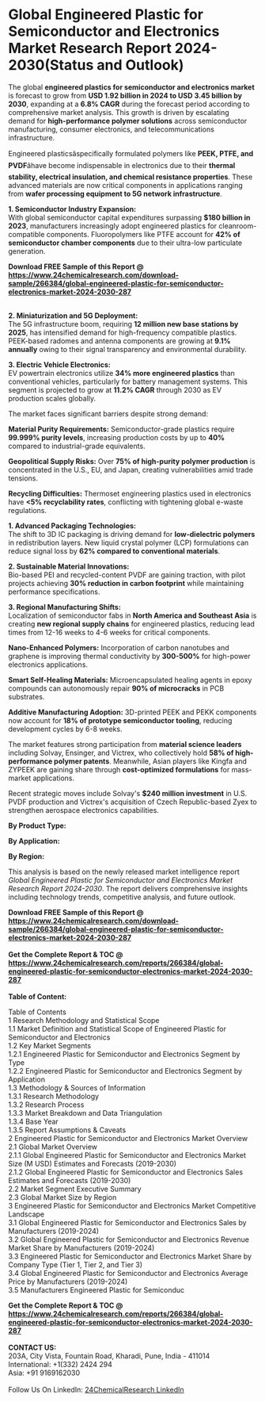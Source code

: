 <h1>Global Engineered Plastic for Semiconductor and Electronics Market Research Report 2024-2030(Status and Outlook)</h1><p>The global <strong>engineered plastics for semiconductor and electronics market</strong> is forecast to grow from <strong>USD 1.92 billion in 2024 to USD 3.45 billion by 2030</strong>, expanding at a <strong>6.8% CAGR</strong> during the forecast period according to comprehensive market analysis. This growth is driven by escalating demand for <strong>high-performance polymer solutions</strong> across semiconductor manufacturing, consumer electronics, and telecommunications infrastructure.</p><p>Engineered plasticsâspecifically formulated polymers like <strong>PEEK, PTFE, and PVDF</strong>âhave become indispensable in electronics due to their <strong>thermal stability, electrical insulation, and chemical resistance properties</strong>. These advanced materials are now critical components in applications ranging from <strong>wafer processing equipment to 5G network infrastructure</strong>.</p><p><strong>1. Semiconductor Industry Expansion:</strong><br>
With global semiconductor capital expenditures surpassing <strong>$180 billion in 2023</strong>, manufacturers increasingly adopt engineered plastics for cleanroom-compatible components. Fluoropolymers like PTFE account for <strong>42% of semiconductor chamber components</strong> due to their ultra-low particulate generation.</p><div><b>Download FREE Sample of this Report @ 
            <a href="https://www.24chemicalresearch.com/download-sample/266384/global-engineered-plastic-for-semiconductor-electronics-market-2024-2030-287">
            https://www.24chemicalresearch.com/download-sample/266384/global-engineered-plastic-for-semiconductor-electronics-market-2024-2030-287</a></b></div><br><p><strong>2. Miniaturization and 5G Deployment:</strong><br>
The 5G infrastructure boom, requiring <strong>12 million new base stations by 2025</strong>, has intensified demand for high-frequency compatible plastics. PEEK-based radomes and antenna components are growing at <strong>9.1% annually</strong> owing to their signal transparency and environmental durability.</p><p><strong>3. Electric Vehicle Electronics:</strong><br>
EV powertrain electronics utilize <strong>34% more engineered plastics</strong> than conventional vehicles, particularly for battery management systems. This segment is projected to grow at <strong>11.2% CAGR</strong> through 2030 as EV production scales globally.</p><p>The market faces significant barriers despite strong demand:</p><p><strong>Material Purity Requirements:</strong> Semiconductor-grade plastics require <strong>99.999% purity levels</strong>, increasing production costs by up to <strong>40%</strong> compared to industrial-grade equivalents.</p><p><strong>Geopolitical Supply Risks:</strong> Over <strong>75% of high-purity polymer production</strong> is concentrated in the U.S., EU, and Japan, creating vulnerabilities amid trade tensions.</p><p><strong>Recycling Difficulties:</strong> Thermoset engineering plastics used in electronics have <strong>&lt;5% recyclability rates</strong>, conflicting with tightening global e-waste regulations.</p><p><strong>1. Advanced Packaging Technologies:</strong><br>
The shift to 3D IC packaging is driving demand for <strong>low-dielectric polymers</strong> in redistribution layers. New liquid crystal polymer (LCP) formulations can reduce signal loss by <strong>62% compared to conventional materials</strong>.</p><p><strong>2. Sustainable Material Innovations:</strong><br>
Bio-based PEI and recycled-content PVDF are gaining traction, with pilot projects achieving <strong>30% reduction in carbon footprint</strong> while maintaining performance specifications.</p><p><strong>3. Regional Manufacturing Shifts:</strong><br>
Localization of semiconductor fabs in <strong>North America and Southeast Asia</strong> is creating <strong>new regional supply chains</strong> for engineered plastics, reducing lead times from 12-16 weeks to 4-6 weeks for critical components.</p><p><strong>Nano-Enhanced Polymers:</strong> Incorporation of carbon nanotubes and graphene is improving thermal conductivity by <strong>300-500%</strong> for high-power electronics applications.</p><p><strong>Smart Self-Healing Materials:</strong> Microencapsulated healing agents in epoxy compounds can autonomously repair <strong>90% of microcracks</strong> in PCB substrates.</p><p><strong>Additive Manufacturing Adoption:</strong> 3D-printed PEEK and PEKK components now account for <strong>18% of prototype semiconductor tooling</strong>, reducing development cycles by 6-8 weeks.</p><p>The market features strong participation from <strong>material science leaders</strong> including Solvay, Ensinger, and Victrex, who collectively hold <strong>58% of high-performance polymer patents</strong>. Meanwhile, Asian players like Kingfa and ZYPEEK are gaining share through <strong>cost-optimized formulations</strong> for mass-market applications.</p><p>Recent strategic moves include Solvay's <strong>$240 million investment</strong> in U.S. PVDF production and Victrex's acquisition of Czech Republic-based Zyex to strengthen aerospace electronics capabilities.</p><p><strong>By Product Type:</strong></p><p><strong>By Application:</strong></p><p><strong>By Region:</strong></p><p>This analysis is based on the newly released market intelligence report <em>Global Engineered Plastic for Semiconductor and Electronics Market Research Report 2024-2030</em>. The report delivers comprehensive insights including technology trends, competitive analysis, and future outlook.</p><div><b>Download FREE Sample of this Report @ 
            <a href="https://www.24chemicalresearch.com/download-sample/266384/global-engineered-plastic-for-semiconductor-electronics-market-2024-2030-287">
            https://www.24chemicalresearch.com/download-sample/266384/global-engineered-plastic-for-semiconductor-electronics-market-2024-2030-287</a></b></div><br><div><b>Get the Complete Report & TOC @ 
            <a href="https://www.24chemicalresearch.com/reports/266384/global-engineered-plastic-for-semiconductor-electronics-market-2024-2030-287">
            https://www.24chemicalresearch.com/reports/266384/global-engineered-plastic-for-semiconductor-electronics-market-2024-2030-287</a></b></div><br>
            <b>Table of Content:</b><p>Table of Contents<br />
1 Research Methodology and Statistical Scope<br />
1.1 Market Definition and Statistical Scope of Engineered Plastic for Semiconductor and Electronics<br />
1.2 Key Market Segments<br />
1.2.1 Engineered Plastic for Semiconductor and Electronics Segment by Type<br />
1.2.2 Engineered Plastic for Semiconductor and Electronics Segment by Application<br />
1.3 Methodology & Sources of Information<br />
1.3.1 Research Methodology<br />
1.3.2 Research Process<br />
1.3.3 Market Breakdown and Data Triangulation<br />
1.3.4 Base Year<br />
1.3.5 Report Assumptions & Caveats<br />
2 Engineered Plastic for Semiconductor and Electronics Market Overview<br />
2.1 Global Market Overview<br />
2.1.1 Global Engineered Plastic for Semiconductor and Electronics Market Size (M USD) Estimates and Forecasts (2019-2030)<br />
2.1.2 Global Engineered Plastic for Semiconductor and Electronics Sales Estimates and Forecasts (2019-2030)<br />
2.2 Market Segment Executive Summary<br />
2.3 Global Market Size by Region<br />
3 Engineered Plastic for Semiconductor and Electronics Market Competitive Landscape<br />
3.1 Global Engineered Plastic for Semiconductor and Electronics Sales by Manufacturers (2019-2024)<br />
3.2 Global Engineered Plastic for Semiconductor and Electronics Revenue Market Share by Manufacturers (2019-2024)<br />
3.3 Engineered Plastic for Semiconductor and Electronics Market Share by Company Type (Tier 1, Tier 2, and Tier 3)<br />
3.4 Global Engineered Plastic for Semiconductor and Electronics Average Price by Manufacturers (2019-2024)<br />
3.5 Manufacturers Engineered Plastic for Semiconduc</p><div><b>Get the Complete Report & TOC @ 
            <a href="https://www.24chemicalresearch.com/reports/266384/global-engineered-plastic-for-semiconductor-electronics-market-2024-2030-287">
            https://www.24chemicalresearch.com/reports/266384/global-engineered-plastic-for-semiconductor-electronics-market-2024-2030-287</a></b></div><br><b>CONTACT US:</b><br>
            203A, City Vista, Fountain Road, Kharadi, Pune, India - 411014<br>
            International: +1(332) 2424 294<br>
            Asia: +91 9169162030 <br><br>
            Follow Us On LinkedIn: <a href="https://www.linkedin.com/company/24chemicalresearch/">24ChemicalResearch LinkedIn</a>